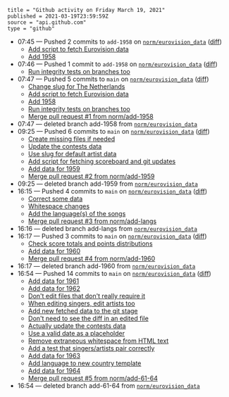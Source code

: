 ```
title = "Github activity on Friday March 19, 2021"
published = 2021-03-19T23:59:59Z
source = "api.github.com"
type = "github"
```

* 07:45 — Pushed 2 commits to `add-1958` on [`norm/eurovision_data`](https://github.com/norm/eurovision_data) ([diff](https://github.com/norm/eurovision_data/compare/5d65abb8ff6b6b50d17e45dad1d0ff57daad1e72..f72ef73eb0903ae9f7f57d50e84ed38bb2dbed64))
  * [Add script to fetch Eurovision data](https://github.com/norm/eurovision_data/commit/5a8707651e621fa6de88b6f4c0dfacc99e5841e5)
  * [Add 1958](https://github.com/norm/eurovision_data/commit/f72ef73eb0903ae9f7f57d50e84ed38bb2dbed64)
* 07:46 — Pushed 1 commit to `add-1958` on [`norm/eurovision_data`](https://github.com/norm/eurovision_data) ([diff](https://github.com/norm/eurovision_data/compare/f72ef73eb0903ae9f7f57d50e84ed38bb2dbed64..eeb1307c14dd6452b0d9c7ebde75e35b419aa563))
  * [Run integrity tests on branches too](https://github.com/norm/eurovision_data/commit/eeb1307c14dd6452b0d9c7ebde75e35b419aa563)
* 07:47 — Pushed 5 commits to `main` on [`norm/eurovision_data`](https://github.com/norm/eurovision_data) ([diff](https://github.com/norm/eurovision_data/compare/a6a0e4b44cbfc7b11f63172025e6f6c86adcee0d..0ab165bcd6eca005cca3efd1fb07f4f850fb7e99))
  * [Change slug for The Netherlands](https://github.com/norm/eurovision_data/commit/424a2f25bd2a288b26ddb28a29a7b520a066ffd4)
  * [Add script to fetch Eurovision data](https://github.com/norm/eurovision_data/commit/5a8707651e621fa6de88b6f4c0dfacc99e5841e5)
  * [Add 1958](https://github.com/norm/eurovision_data/commit/f72ef73eb0903ae9f7f57d50e84ed38bb2dbed64)
  * [Run integrity tests on branches too](https://github.com/norm/eurovision_data/commit/eeb1307c14dd6452b0d9c7ebde75e35b419aa563)
  * [Merge pull request #1 from norm/add-1958](https://github.com/norm/eurovision_data/commit/0ab165bcd6eca005cca3efd1fb07f4f850fb7e99)
* 07:47 — deleted branch add-1958 from [`norm/eurovision_data`](https://github.com/norm/eurovision_data)
* 09:25 — Pushed 6 commits to `main` on [`norm/eurovision_data`](https://github.com/norm/eurovision_data) ([diff](https://github.com/norm/eurovision_data/compare/0ab165bcd6eca005cca3efd1fb07f4f850fb7e99..cf92d25a48f6f099c4301a5a99bb316c9a93dad0))
  * [Create missing files if needed](https://github.com/norm/eurovision_data/commit/ccba8af244e829c222732899c828c86e06308b15)
  * [Update the contests data](https://github.com/norm/eurovision_data/commit/44cbb3a7f94239c94926790f3e161684bbb95602)
  * [Use slug for default artist data](https://github.com/norm/eurovision_data/commit/00dc10a5dcaf87262c152a2d59f9af45d0e19582)
  * [Add script for fetching scoreboard and git updates](https://github.com/norm/eurovision_data/commit/6c27a28bd5201dd5a3ef687174f124fdd5a628af)
  * [Add data for 1959](https://github.com/norm/eurovision_data/commit/08a142b8454eda2db3be232897fa3b3be0cff2ee)
  * [Merge pull request #2 from norm/add-1959](https://github.com/norm/eurovision_data/commit/cf92d25a48f6f099c4301a5a99bb316c9a93dad0)
* 09:25 — deleted branch add-1959 from [`norm/eurovision_data`](https://github.com/norm/eurovision_data)
* 16:15 — Pushed 4 commits to `main` on [`norm/eurovision_data`](https://github.com/norm/eurovision_data) ([diff](https://github.com/norm/eurovision_data/compare/cf92d25a48f6f099c4301a5a99bb316c9a93dad0..3244656f6d852d20a6efa5f66a181f3c6554130f))
  * [Correct some data](https://github.com/norm/eurovision_data/commit/66f69483c43a00d2798d6af1fd3f30f967f57903)
  * [Whitespace changes](https://github.com/norm/eurovision_data/commit/3ce71325ea23617d901e63cc9cecb95ac15b3e73)
  * [Add the language(s) of the songs](https://github.com/norm/eurovision_data/commit/59d71aa32205ced6526b7ac90b2cf2fed295ed00)
  * [Merge pull request #3 from norm/add-langs](https://github.com/norm/eurovision_data/commit/3244656f6d852d20a6efa5f66a181f3c6554130f)
* 16:16 — deleted branch add-langs from [`norm/eurovision_data`](https://github.com/norm/eurovision_data)
* 16:17 — Pushed 3 commits to `main` on [`norm/eurovision_data`](https://github.com/norm/eurovision_data) ([diff](https://github.com/norm/eurovision_data/compare/3244656f6d852d20a6efa5f66a181f3c6554130f..0335880687bf695b9dacb2c6d6ece34d538f854f))
  * [Check score totals and points distributions](https://github.com/norm/eurovision_data/commit/e766df39757f87f807bc2dd11d0bfbc7d63e205f)
  * [Add data for 1960](https://github.com/norm/eurovision_data/commit/8c73284a149f031164318e2cfb1b458bdcc392ae)
  * [Merge pull request #4 from norm/add-1960](https://github.com/norm/eurovision_data/commit/0335880687bf695b9dacb2c6d6ece34d538f854f)
* 16:17 — deleted branch add-1960 from [`norm/eurovision_data`](https://github.com/norm/eurovision_data)
* 16:54 — Pushed 14 commits to `main` on [`norm/eurovision_data`](https://github.com/norm/eurovision_data) ([diff](https://github.com/norm/eurovision_data/compare/0335880687bf695b9dacb2c6d6ece34d538f854f..32dfc2cff3fce30f25477a732df05536ba7be7dd))
  * [Add data for 1961](https://github.com/norm/eurovision_data/commit/2248823c1d0c41457b976ddb1e1361e49c2f4ee9)
  * [Add data for 1962](https://github.com/norm/eurovision_data/commit/20bc26789e4ead515836ad4d3a847d87832d1691)
  * [Don't edit files that don't really require it](https://github.com/norm/eurovision_data/commit/9bbd9f0aa00968183ba08a1e199c141e086a781f)
  * [When editing singers, edit artists too](https://github.com/norm/eurovision_data/commit/bac6a54160ac4df96be2519eaef619cb4bbd73aa)
  * [Add new fetched data to the git stage](https://github.com/norm/eurovision_data/commit/b1ce2f9959aea7ed75d9747d17c697dc75c029b9)
  * [Don't need to see the diff in an edited file](https://github.com/norm/eurovision_data/commit/1c30803b60ba4832af07523cbef8f7d3212a353b)
  * [Actually update the contests data](https://github.com/norm/eurovision_data/commit/31908e51ba2f16d3c3391fdc95db73a6da89a720)
  * [Use a valid date as a placeholder](https://github.com/norm/eurovision_data/commit/bf3ca7bdaed4285605cad4818cff8b4e42af18ee)
  * [Remove extraneous whitespace from HTML text](https://github.com/norm/eurovision_data/commit/1dfe6a6246e45d121d3e7a2e29f918b17671f6c6)
  * [Add a test that singers/artists pair correctly](https://github.com/norm/eurovision_data/commit/f19d5b91261a307b46f4f7e03607b3e40417ce49)
  * [Add data for 1963](https://github.com/norm/eurovision_data/commit/c9c48ad9351f3d442baa6beb2fe563dc4398bd6e)
  * [Add language to new country template](https://github.com/norm/eurovision_data/commit/3108d7cee021f8176b0ddb969cb83d7876415557)
  * [Add data for 1964](https://github.com/norm/eurovision_data/commit/c01f0617f484c31ee3245c2b508e6ae8f8e47cfd)
  * [Merge pull request #5 from norm/add-61-64](https://github.com/norm/eurovision_data/commit/32dfc2cff3fce30f25477a732df05536ba7be7dd)
* 16:54 — deleted branch add-61-64 from [`norm/eurovision_data`](https://github.com/norm/eurovision_data)
